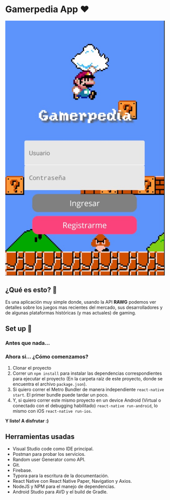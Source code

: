 # Gamerpedia App ❤️

![pantalla1](docuAssets/screen.jpg)

## ¿Qué es esto? 👀️

Es una aplicación muy simple donde, usando la API **RAWG** podemos ver detalles sobre los juegos mas recientes del mercado, sus desarrolladores y de algunas plataformas históricas (y mas actuales) de gaming.

## Set up 🚀️

### Antes que nada...

### Ahora si... ¿Cómo comenzamos?

1. Clonar el proyecto
2. Correr un `npm install` para instalar las dependencias correspondientes para ejecutar el proyecto (En la carpeta raíz de este proyecto, donde se encuentra el archivo `package.json`).
3. Si quiero correr el Metro Bundler de manera independiente `react-native start`. El primer bundle puede tardar un poco.
4. Y, si quiero correr este mismo proyecto en un device Android (Virtual o conectado con el debugging habilitado) `react-native run-android`, lo mismo con iOS `react-native run-ios`.

**Y listo! A disfrutar :)**

## Herramientas usadas

* Visual Studio code como IDE principal.
* Postman para probar los servicios.
* Random user Generator como API.
* Git.
* Firebase.
* Typora para la escritura de la documentación.
* React Native con React Native Paper, Navigation y Axios.
* NodeJS y NPM para el manejo de dependencias.
* Android Studio para AVD y el build de Gradle.

